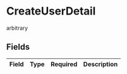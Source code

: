 # CreateUserDetail

arbitrary


## Fields

| Field       | Type        | Required    | Description |
| ----------- | ----------- | ----------- | ----------- |